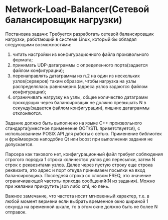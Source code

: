 # Network-Load-Balancer(Сетевой балансировщик нагрузки)
Постановка задачи:
Требуется разработать сетевой балансировщик нагрузки, работающий в системе Linux, который бы обладал следующими возможностями:
1) читать настройки из конфигурационного файла произвольного формата;
2) принимать UDP-датаграммы с определенного порта(задается файлом конфигурации);
3) перенаправлять датаграммы из п.2 на один из нескольких узлов(серверов) таким образом, чтобы нагрузка на узлы распределялась равномерно.(адреса узлов задаются файлом конфигурации);
4) ограничивать нагрузку на узлы, общее количество датаграмм проходящих через балансировщик не должно превышать N в секунду(задается файлом конфигурации), лишние датаграммы отклоняются.

Задание должно быть выполнено на языке C++ произвольного стандарта(уместное применение ООП/STL приветствуется), с использованием POSIX API для работы с сетью.
Применение библиотек и фреймворков наподобие Qt или boost при выполнении задания не допускается.


Парсера как такового нет, конфигурационный файл требует соблюдения строгого порядка
1 строка количество узлов для пересылки, затем N строк с реквезитами узлов.
Далее через пустую строку еще строка реквизита, это адрес и порт откуда принимаем посылки на вход балансировщика.
Последняя строка со словом FREQ, это значение ограничивающей частоты прихода сообщений(N из задания). Можно при желании прикрутить json либо xml, но лень.

Важное замечание, что частота носит мгновенный характер, т.е. в любой момент вермени если выбрать временное окно шириной 1 секунда на временной шкале, то в этом окне должно быть не более N отправок.

